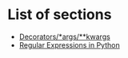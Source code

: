 # List of sections

- [Decorators/\*args/**kwargs](decorator-kwargs-args.md)
- [Regular Expressions in Python](regular_expressions.md)
